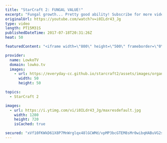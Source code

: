 ```yaml
---
title: "StarCraft 2: FUNGAL VALUE!"
excerpt: "Fungal growth... Pretty good ability! Subscribe for more videos: http://lowko.tv/youtube Hydra Ling Bane live game: https://goo.gl/8j31xd  In this live game of StarCraft 2 I play a Zerg versus Terran. I decide to play an passive Zergling Baneling Mutalisk style, while defending most of the early game."
originalUrl: https://youtube.com/watch?v=i0ILdr43_Jg
type: video
length: PT15M31S
publishedDateTime: 2017-07-18T20:31:26Z
heat: 50

featuredContent: "<iframe width=\"800\" height=\"500\" frameborder=\"0\" src=\"https://www.youtube.com/embed/i0ILdr43_Jg\" allow=\"accelerometer; autoplay; encrypted-media; gyroscope; picture-in-picture\" allowfullscreen></iframe>"

provider:
  name: LowkoTV
  domain: lowko.tv
  images:
    - url: https://everyday-cc.github.io/starcraft2/assets/images/organizations/lowko.tv-50x50.jpg
      width: 50
      height: 50

topics:
  - StarCraft 2

images:
  - url: https://i.ytimg.com/vi/i0ILdr43_Jg/maxresdefault.jpg
    width: 1280
    height: 720
    isCached: true

secured: "xVf10FKWkD61X8P7MnWrglqx48lGCWMd/vpMP3bcGTEM8sMr0wibqHABuVG2s7+K/QonwwAl5Ko2nFRvNgXLb00fzmlmW/y7UDnLUi5xseDJSEl8P+QbW/TwdHmWIC89uoAPJmye4lcMsoSCzw2PBspBrGvjnlY734xRYQe/2UhtEkMKEWgcVzytsFz11Bw/VUraIq76C2mVUF4JLTHZhZ9QzS7DB8wZG45SIGuSlm5P/GomiClxVNrp+zem9iy+EnRVEWvXG8BNg23CpGbkpkL+MqbL6f55YVuNJyTZnPoIzU43p4T6XTKepaljxFELLwB9JN+RD10WIBWWS1WsblKwEf8gS5QD/E9aHwumtRGjvATWUvnE0x3zPnC9XnF1l+H7MS0eACbSETfYd1iK/O6tlUWIHMPNebi5lsaSliE=;8cmf4ZgLlNkHG3oiQWPZQg=="
---
```


